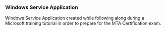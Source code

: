 ### Windows Service Application 

Windows Service Application created while following along during a Microsoft training tutorial in order to prepare for the MTA Certification exam.
